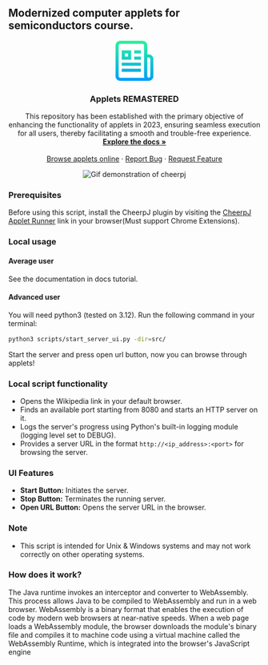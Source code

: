 ## Modernized computer applets for semiconductors course.

<div align="center">
  <a href="https://github.com/rfapplets/modern-lab-comp-applets">
    <img src=".github/img/logo.png" alt="Logo" width="80" height="80">
  </a>
  <h3 align="center">Applets REMASTERED</h3>

  <p align="center">
    This repository has been established with the primary objective of enhancing the functionality of applets in 2023, ensuring seamless execution for all users, thereby facilitating a smooth and trouble-free experience. 
    <br />
    <a href="https://github.com/rfapplets/modern-lab-comp-applets/tree/master/docs"><strong>Explore the docs »</strong></a>
    <br />
    <br />
    <a href="https://rfapplets.github.io/src">Browse applets online</a>
    ·
    <a href="https://github.com/rfapplets/modern-lab-comp-applets/issues">Report Bug</a>
    ·
    <a href="https://github.com/rfapplets/modern-lab-comp-applets/issues">Request Feature</a>
  </p>
</div>

<center>
<img src="https://github.com/leaningtech/cheerpj-appletrunner/blob/master/media/cheerpj_applet_demo1.gif?raw=true" alt="Gif demonstration of cheerpj">
</center>

### Prerequisites

Before using this script, install the CheerpJ plugin by visiting
the [CheerpJ Applet Runner](https://chromewebstore.google.com/detail/cheerpj-applet-runner/bbmolahhldcbngedljfadjlognfaaein)
link in your browser(Must support Chrome Extensions).

### Local usage

#### Average user

See the documentation in docs tutorial.

#### Advanced user

You will need python3 (tested on 3.12). Run the following command in your terminal:

```bash
python3 scripts/start_server_ui.py -dir=src/
```

Start the server and press open url button, now you can browse through applets!

### Local script functionality

- Opens the Wikipedia link in your default browser.
- Finds an available port starting from 8080 and starts an HTTP server on it.
- Logs the server's progress using Python's built-in logging module (logging level set to DEBUG).
- Provides a server URL in the format `http://<ip_address>:<port>` for browsing the server.

### UI Features

- **Start Button:** Initiates the server.
- **Stop Button:** Terminates the running server.
- **Open URL Button:** Opens the server URL in the browser.

### Note

- This script is intended for Unix & Windows systems and may not work correctly on other operating systems.

### How does it work?

The Java runtime invokes an interceptor and converter to WebAssembly. This process allows Java to be compiled to
WebAssembly and run in a web browser. WebAssembly is a binary format that enables the execution of code by modern web
browsers at near-native speeds. When a web page loads a WebAssembly module, the browser downloads the module's binary
file and compiles it to machine code using a virtual machine called the WebAssembly Runtime, which is integrated into
the browser's JavaScript engine
